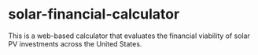 # solar-financial-calculator
This is a web-based calculator that evaluates the financial viability of solar PV investments across the United States.
